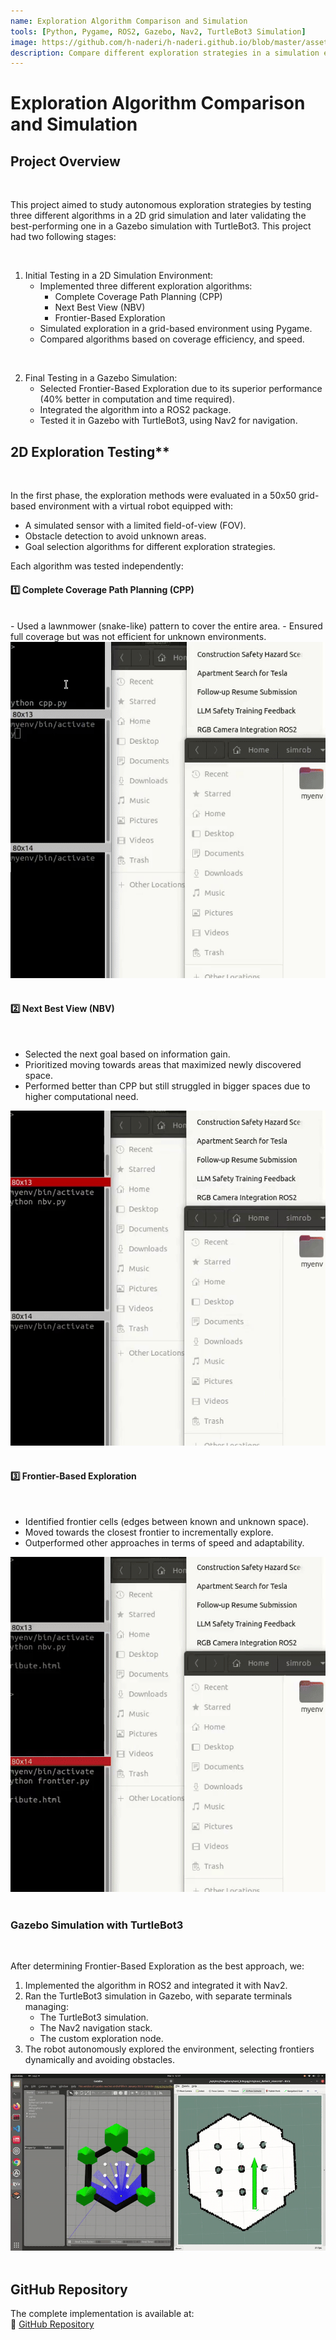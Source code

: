 ```yaml
---
name: Exploration Algorithm Comparison and Simulation
tools: [Python, Pygame, ROS2, Gazebo, Nav2, TurtleBot3 Simulation]
image: https://github.com/h-naderi/h-naderi.github.io/blob/master/assets/4-frontier.gif?raw=true
description: Compare different exploration strategies in a simulation environment. 
---
```


# **Exploration Algorithm Comparison and Simulation**

## Project Overview
<br>

This project aimed to study autonomous exploration strategies by testing three different algorithms in a 2D grid simulation and later validating the best-performing one in a Gazebo simulation with TurtleBot3. This project had two following stages: 

<br>

1. Initial Testing in a 2D Simulation Environment:
   - Implemented three different exploration algorithms:
     - Complete Coverage Path Planning (CPP)
     - Next Best View (NBV)
     - Frontier-Based Exploration
   - Simulated exploration in a grid-based environment using Pygame.
   - Compared algorithms based on coverage efficiency, and speed.

<br>

2. Final Testing in a Gazebo Simulation:
   - Selected Frontier-Based Exploration due to its superior performance (40% better in computation and time required).
   - Integrated the algorithm into a ROS2 package.
   - Tested it in Gazebo with TurtleBot3, using Nav2 for navigation.


## 2D Exploration Testing**
<br>

In the first phase, the exploration methods were evaluated in a 50x50 grid-based environment with a virtual robot equipped with:
- A simulated sensor with a limited field-of-view (FOV).
- Obstacle detection to avoid unknown areas.
- Goal selection algorithms for different exploration strategies.

Each algorithm was tested independently:

#### 1️⃣ Complete Coverage Path Planning (CPP)
<br>
- Used a lawnmower (snake-like) pattern to cover the entire area.
- Ensured full coverage but was not efficient for unknown environments.

<center><img src="https://github.com/h-naderi/h-naderi.github.io/blob/master/assets/4-cpp.gif?raw=true"/></center>
<br>

#### 2️⃣ Next Best View (NBV)
<br>

- Selected the next goal based on information gain.
- Prioritized moving towards areas that maximized newly discovered space.
- Performed better than CPP but still struggled in bigger spaces due to higher computational need.

<center><img src="https://github.com/h-naderi/h-naderi.github.io/blob/master/assets/4-nbv.gif?raw=true"/></center>
<br>

#### 3️⃣ Frontier-Based Exploration
<br>

- Identified frontier cells (edges between known and unknown space).
- Moved towards the closest frontier to incrementally explore.
- Outperformed other approaches in terms of speed and adaptability.

<center><img src="https://github.com/h-naderi/h-naderi.github.io/blob/master/assets/4-frontier.gif?raw=true"/></center>
<br>

### Gazebo Simulation with TurtleBot3

<br>

After determining Frontier-Based Exploration as the best approach, we:
1. Implemented the algorithm in ROS2 and integrated it with Nav2.
2. Ran the TurtleBot3 simulation in Gazebo, with separate terminals managing:
   - The TurtleBot3 simulation.
   - The Nav2 navigation stack.
   - The custom exploration node.
3. The robot autonomously explored the environment, selecting frontiers dynamically and avoiding obstacles.

<center><img src="https://github.com/h-naderi/h-naderi.github.io/blob/master/assets/4-simulation.gif?raw=true"/></center>
<br>


## **GitHub Repository**
The complete implementation is available at:  
🔗 [GitHub Repository](https://github.com/h-naderi/exploration-algorithms)
